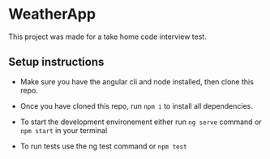 # WeatherApp

This project was made for a take home code interview test.

## Setup instructions

- Make sure you have the angular cli and node installed, then clone this repo.

- Once you have cloned this repo, run `npm i` to install all dependencies.

- To start the development environement either run `ng serve` command or `npm start` in your terminal

- To run tests use the ng test command or `npm test`
